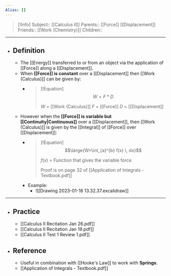 ```yaml
---
Alias: []
---
```

> [!Info]
> Subject:: [[Calculus II]]
> Parents:: [[Force]] [[Displacement]]
> Friends:: [[Work (Chemistry)]]
> Children:: 
---
- ## Definition
	- The [[Energy]] transferred to or from an object via the application of [[Force]] along a [[Displacement]].
	- When **[[Force]] is constant** over a [[Displacement]] then [[Work (Calculus)]] can be given by:
		- > [!Equation]
		  > $$W=F*D$$
		  > 
		  > $W$ = [[Work (Calculus)]]
		  > $F$ = [[Force]]
		  > $D$ = [[Displacement]]
	- However when the **[[Force]] is variable but [[Continuity|Continuous]]** over a [[Displacement]], then [[Work (Calculus)]] is given by the [[Integral]] of [[Force]] over [[Displacement]]:
		- > [!Equation]
		  > $$\large{W=\int_{a}^{b} f(x) \, dx}$$
		  > 
		  > $f(x)$ = Function that gives the variable force.
		  > 
		  > Proof is on page 32 of [[Application of Integrals - Textbook.pdf]]
		- Example:
			- ![[Drawing 2023-01-16 13.32.37.excalidraw]]
---
- ## Practice
	- [[Calculus II Recitation Jan 26.pdf]]
	- [[Calculus II Recitation Jan 19.pdf]]
	- [[Calculus II Test 1 Review 1.pdf]]
- ## Reference
	- Useful in combination with [[Hooke's Law]] to work with **Springs**.
	- [[Application of Integrals - Textbook.pdf]]